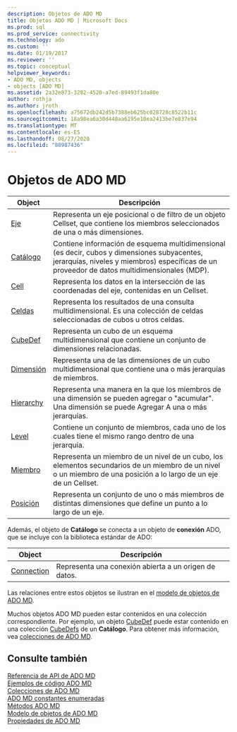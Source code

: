 ```yaml
---
description: Objetos de ADO MD
title: Objetos ADO MD | Microsoft Docs
ms.prod: sql
ms.prod_service: connectivity
ms.technology: ado
ms.custom: ''
ms.date: 01/19/2017
ms.reviewer: ''
ms.topic: conceptual
helpviewer_keywords:
- ADO MD, objects
- objects [ADO MD]
ms.assetid: 2a32e873-3282-4520-a7ed-89493f1da80e
author: rothja
ms.author: jroth
ms.openlocfilehash: a75672db242d5b7388eb625bc028728c8522b11c
ms.sourcegitcommit: 18a98ea6a30d448aa6195e10ea2413be7e837e94
ms.translationtype: MT
ms.contentlocale: es-ES
ms.lasthandoff: 08/27/2020
ms.locfileid: "88987436"
---
```

# <a name="ado-md-objects"></a>Objetos de ADO MD

|Object|Descripción|  
|-|-|  
|[Eje](./axis-object-ado-md.md)|Representa un eje posicional o de filtro de un objeto Cellset, que contiene los miembros seleccionados de una o más dimensiones.|  
|[Catálogo](./catalog-object-ado-md.md)|Contiene información de esquema multidimensional (es decir, cubos y dimensiones subyacentes, jerarquías, niveles y miembros) específicas de un proveedor de datos multidimensionales (MDP).|  
|[Cell](./cell-object-ado-md.md)|Representa los datos en la intersección de las coordenadas del eje, contenidas en un Cellset.|  
|[Celdas](./cellset-object-ado-md.md)|Representa los resultados de una consulta multidimensional. Es una colección de celdas seleccionadas de cubos u otros celdas.|  
|[CubeDef](./cubedef-object-ado-md.md)|Representa un cubo de un esquema multidimensional que contiene un conjunto de dimensiones relacionadas.|  
|[Dimensión](./dimension-object-ado-md.md)|Representa una de las dimensiones de un cubo multidimensional que contiene una o más jerarquías de miembros.|  
|[Hierarchy](./hierarchy-object-ado-md.md)|Representa una manera en la que los miembros de una dimensión se pueden agregar o "acumular". Una dimensión se puede Agregar A una o más jerarquías.|  
|[Level](./level-object-ado-md.md)|Contiene un conjunto de miembros, cada uno de los cuales tiene el mismo rango dentro de una jerarquía.|  
|[Miembro](./member-object-ado-md.md)|Representa un miembro de un nivel de un cubo, los elementos secundarios de un miembro de un nivel o un miembro de una posición a lo largo de un eje de un Cellset.|  
|[Posición](./position-object-ado-md.md)|Representa un conjunto de uno o más miembros de distintas dimensiones que define un punto a lo largo de un eje.|  
  
 Además, el objeto de **Catálogo** se conecta a un objeto de **conexión** ADO, que se incluye con la biblioteca estándar de ADO:  
  
|Object|Descripción|  
|------------|-----------------|  
|[Connection](../ado-api/connection-object-ado.md)|Representa una conexión abierta a un origen de datos.|  
  
 Las relaciones entre estos objetos se ilustran en el [modelo de objetos de ADO MD](./ado-md-object-model.md).  
  
 Muchos objetos ADO MD pueden estar contenidos en una colección correspondiente. Por ejemplo, un objeto [CubeDef](./cubedef-object-ado-md.md) puede estar contenido en una colección [CubeDefs](./cubedefs-collection-ado-md.md) de un **Catálogo**. Para obtener más información, vea [colecciones de ADO MD](./ado-md-collections.md).  
  
## <a name="see-also"></a>Consulte también  
 [Referencia de API de ADO MD](./ado-md-object-model.md?view=sql-server-ver15)   
 [Ejemplos de código ADO MD](./ado-md-code-examples.md)   
 [Colecciones de ADO MD](./ado-md-collections.md)   
 [ADO MD constantes enumeradas](./ado-md-enumerated-constants.md)   
 [Métodos ADO MD](./ado-md-methods.md)   
 [Modelo de objetos de ADO MD](./ado-md-object-model.md)   
 [Propiedades de ADO MD](./ado-md-properties.md)